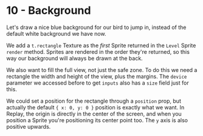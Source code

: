 # 10 - Background

Let's draw a nice blue background for our bird to jump in, instead of the default white background we have now.

We add a `t.rectangle` Texture as the _first_ Sprite returned in the `Level` Sprite `render` method. Sprites are rendered in the order they're returned, so this way our background will always be drawn at the back.

We also want to fill the full view, not just the safe zone. To do this we need a rectangle the width and height of the view, plus the margins. The `device` parameter we accessed before to get `inputs` also has a `size` field just for this.

We could set a position for the rectangle through a `position` prop, but actually the default `{ x: 0, y: 0 }` position is exactly what we want. In Replay, the origin is directly in the center of the screen, and when you position a Sprite you're positioning its center point too. The `y` axis is also positive upwards.
